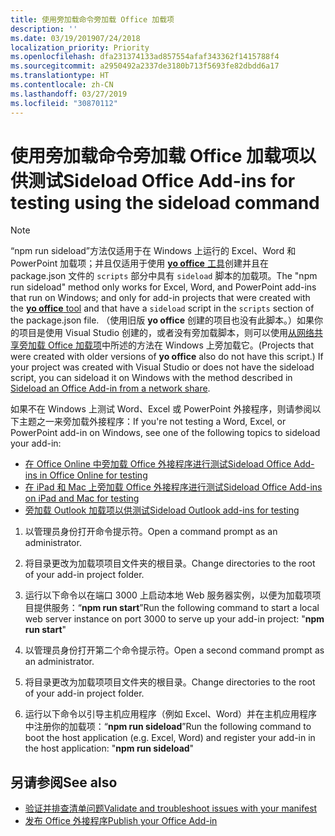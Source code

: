 ```yaml
---
title: 使用旁加载命令旁加载 Office 加载项
description: ''
ms.date: 03/19/201907/24/2018
localization_priority: Priority
ms.openlocfilehash: dfa231374133ad857554afaf343362f1415788f4
ms.sourcegitcommit: a2950492a2337de3180b713f5693fe82dbdd6a17
ms.translationtype: HT
ms.contentlocale: zh-CN
ms.lasthandoff: 03/27/2019
ms.locfileid: "30870112"
---
```

# <a name="sideload-office-add-ins-for-testing-using-the-sideload-command"></a><span data-ttu-id="f2574-102">使用**旁加载命令**旁加载 Office 加载项以供测试</span><span class="sxs-lookup"><span data-stu-id="f2574-102">Sideload Office Add-ins for testing using the **sideload command**</span></span>
 >[!NOTE]
><span data-ttu-id="f2574-103">“npm run sideload”方法仅适用于在 Windows 上运行的 Excel、Word 和 PowerPoint 加载项；并且仅适用于使用 [**yo office** 工具](https://github.com/OfficeDev/generator-office)创建并且在 package.json 文件的 `scripts` 部分中具有 `sideload` 脚本的加载项。</span><span class="sxs-lookup"><span data-stu-id="f2574-103">The "npm run sideload" method only works for Excel, Word, and PowerPoint add-ins that run on Windows; and only for add-in projects that were created with the [**yo office** tool](https://github.com/OfficeDev/generator-office) and that have a `sideload` script in the `scripts` section of the package.json file.</span></span> <span data-ttu-id="f2574-104">（使用旧版 **yo office** 创建的项目也没有此脚本。）如果你的项目是使用 Visual Studio 创建的，或者没有旁加载脚本，则可以使用[从网络共享旁加载 Office 加载项](create-a-network-shared-folder-catalog-for-task-pane-and-content-add-ins.md)中所述的方法在 Windows 上旁加载它。</span><span class="sxs-lookup"><span data-stu-id="f2574-104">(Projects that were created with older versions of **yo office** also do not have this script.) If your project was created with Visual Studio or does not have the sideload script, you can sideload it on Windows with the method described in [Sideload an Office Add-in from a network share](create-a-network-shared-folder-catalog-for-task-pane-and-content-add-ins.md).</span></span>
>
> <span data-ttu-id="f2574-105">如果不在 Windows 上测试 Word、Excel 或 PowerPoint 外接程序，则请参阅以下主题之一来旁加载外接程序：</span><span class="sxs-lookup"><span data-stu-id="f2574-105">If you're not testing a Word, Excel, or PowerPoint add-in on Windows, see one of the following topics to sideload your add-in:</span></span>
> 
> - [<span data-ttu-id="f2574-106">在 Office Online 中旁加载 Office 外接程序进行测试</span><span class="sxs-lookup"><span data-stu-id="f2574-106">Sideload Office Add-ins in Office Online for testing</span></span>](sideload-office-add-ins-for-testing.md)
> - [<span data-ttu-id="f2574-107">在 iPad 和 Mac 上旁加载 Office 外接程序进行测试</span><span class="sxs-lookup"><span data-stu-id="f2574-107">Sideload Office Add-ins on iPad and Mac for testing</span></span>](sideload-an-office-add-in-on-ipad-and-mac.md)
> - [<span data-ttu-id="f2574-108">旁加载 Outlook 加载项以供测试</span><span class="sxs-lookup"><span data-stu-id="f2574-108">Sideload Outlook add-ins for testing</span></span>](/outlook/add-ins/sideload-outlook-add-ins-for-testing)

1. <span data-ttu-id="f2574-109">以管理员身份打开命令提示符。</span><span class="sxs-lookup"><span data-stu-id="f2574-109">Open a command prompt as an administrator.</span></span>

2. <span data-ttu-id="f2574-110">将目录更改为加载项项目文件夹的根目录。</span><span class="sxs-lookup"><span data-stu-id="f2574-110">Change directories to the root of your add-in project folder.</span></span>

3. <span data-ttu-id="f2574-111">运行以下命令以在端口 3000 上启动本地 Web 服务器实例，以便为加载项项目提供服务：“**npm run start**”</span><span class="sxs-lookup"><span data-stu-id="f2574-111">Run the following command to start a local web server instance on port 3000 to serve up your add-in project: "**npm run start**"</span></span>

4. <span data-ttu-id="f2574-112">以管理员身份打开第二个命令提示符。</span><span class="sxs-lookup"><span data-stu-id="f2574-112">Open a second command prompt as an administrator.</span></span>

5. <span data-ttu-id="f2574-113">将目录更改为加载项项目文件夹的根目录。</span><span class="sxs-lookup"><span data-stu-id="f2574-113">Change directories to the root of your add-in project folder.</span></span>

6. <span data-ttu-id="f2574-114">运行以下命令以引导主机应用程序（例如 Excel、Word）并在主机应用程序中注册你的加载项：“**npm run sideload**”</span><span class="sxs-lookup"><span data-stu-id="f2574-114">Run the following command to boot the host application (e.g. Excel, Word) and register your add-in in the host application: "**npm run sideload**"</span></span>

## <a name="see-also"></a><span data-ttu-id="f2574-115">另请参阅</span><span class="sxs-lookup"><span data-stu-id="f2574-115">See also</span></span>

- [<span data-ttu-id="f2574-116">验证并排查清单问题</span><span class="sxs-lookup"><span data-stu-id="f2574-116">Validate and troubleshoot issues with your manifest</span></span>](troubleshoot-manifest.md)
- [<span data-ttu-id="f2574-117">发布 Office 外接程序</span><span class="sxs-lookup"><span data-stu-id="f2574-117">Publish your Office Add-in</span></span>](../publish/publish.md)
